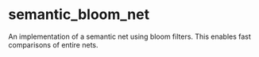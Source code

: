 semantic_bloom_net
==================

An implementation of a semantic net using bloom filters.  This enables fast comparisons of entire nets.

